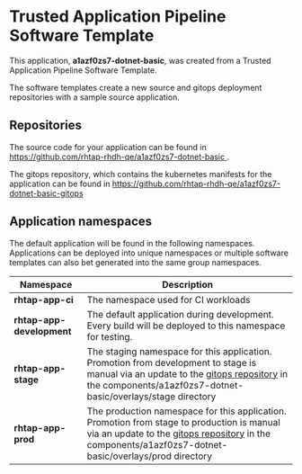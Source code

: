 # Trusted Application Pipeline Software Template

This application, **a1azf0zs7-dotnet-basic**, was created from a Trusted Application Pipeline Software Template.

The software templates create a new source and gitops deployment repositories with a sample source application. 

## Repositories

The source code for your application can be found in [https://github.com/rhtap-rhdh-qe/a1azf0zs7-dotnet-basic ](https://github.com/rhtap-rhdh-qe/a1azf0zs7-dotnet-basic ).
 
The gitops repository, which contains the kubernetes manifests for the application can be found in 
[https://github.com/rhtap-rhdh-qe/a1azf0zs7-dotnet-basic-gitops ](https://github.com/rhtap-rhdh-qe/a1azf0zs7-dotnet-basic-gitops ) 

## Application namespaces 

The default application will be found in the following namespaces. Applications can be deployed into unique namespaces or multiple software templates can also bet generated into the same group namespaces.  

|  Namespace   |  Description   |  
| -------- | -------- |
| **rhtap-app-ci** | The namespace used for CI workloads |
| **rhtap-app-development** | The default application during development. Every build will be deployed to this namespace for testing. |
| **rhtap-app-stage** | The staging namespace for this application. Promotion from development to stage is manual via an update to the [gitops repository](https://github.com/rhtap-rhdh-qe/a1azf0zs7-dotnet-basic-gitops ) in the components/a1azf0zs7-dotnet-basic/overlays/stage directory |
| **rhtap-app-prod** | The production namespace for this application. Promotion from stage to production is manual via an update to the [gitops repository](https://github.com/rhtap-rhdh-qe/a1azf0zs7-dotnet-basic-gitops ) in the components/a1azf0zs7-dotnet-basic/overlays/prod directory |